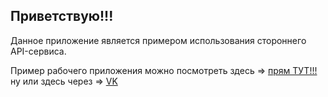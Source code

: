 ## Приветствую!!!

Данное приложение является примером использования стороннего API-сервиса.

Пример рабочего приложения можно посмотреть здесь => [прям ТУТ!!!](https://quote-pages.web.app/ "Жми и смотри...") ну или здесь через => [VK](https://vk.com/app7982965/ "Открыть во Вконтакте...")
